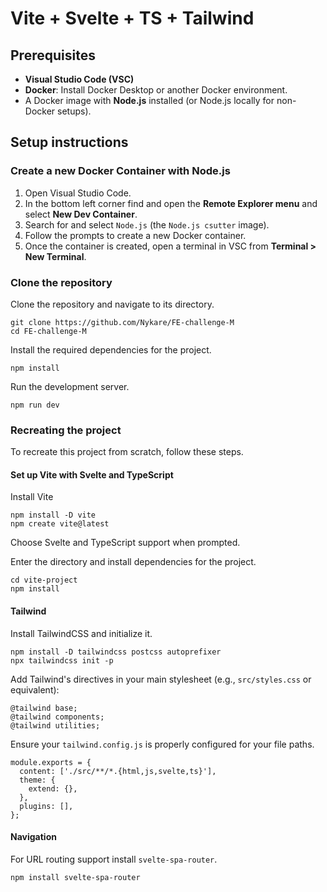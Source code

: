 # Vite + Svelte + TS + Tailwind

## Prerequisites

- **Visual Studio Code (VSC)**
- **Docker**: Install Docker Desktop or another Docker environment.
- A Docker image with **Node.js** installed (or Node.js locally for non-Docker setups).

## Setup instructions

### Create a new Docker Container with Node.js

1. Open Visual Studio Code.
2. In the bottom left corner find and open the **Remote Explorer menu** and select **New Dev Container**.
3. Search for and select `Node.js` (the `Node.js csutter` image).
4. Follow the prompts to create a new Docker container.
5. Once the container is created, open a terminal in VSC from **Terminal > New Terminal**.

### Clone the repository

Clone the repository and navigate to its directory.

```
git clone https://github.com/Nykare/FE-challenge-M
cd FE-challenge-M
```

Install the required dependencies for the project.

```
npm install
```
Run the development server.

```
npm run dev
```

### Recreating the project

To recreate this project from scratch, follow these steps.

#### Set up Vite with Svelte and TypeScript

Install Vite

```
npm install -D vite
npm create vite@latest
```

Choose Svelte and TypeScript support when prompted.

Enter the directory and install dependencies for the project.

```
cd vite-project
npm install
```

#### Tailwind

Install TailwindCSS and initialize it.

```
npm install -D tailwindcss postcss autoprefixer
npx tailwindcss init -p
```

Add Tailwind's directives in your main stylesheet (e.g., `src/styles.css` or equivalent):

```
@tailwind base;
@tailwind components;
@tailwind utilities;
```

Ensure your `tailwind.config.js` is properly configured for your file paths.

```
module.exports = {
  content: ['./src/**/*.{html,js,svelte,ts}'],
  theme: {
    extend: {},
  },
  plugins: [],
};
```

#### Navigation

For URL routing support install `svelte-spa-router`.

```
npm install svelte-spa-router
```
